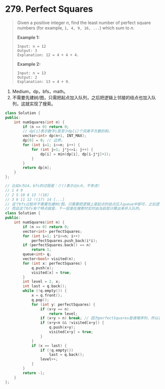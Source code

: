 # 279. Perfect Squares

> Given a positive integer *n*, find the least number of perfect square numbers (for example, `1, 4, 9, 16, ...`) which sum to *n*.
>
> **Example 1:**
>
> ```
> Input: n = 12
> Output: 3 
> Explanation: 12 = 4 + 4 + 4.
> ```
>
> **Example 2:**
>
> ```
> Input: n = 13
> Output: 2
> Explanation: 13 = 4 + 9.
> ```

1. Medium，dp，bfs，math。
2. 不需要先建树/图，只需把起点加入队列，之后把逻辑上邻接的结点也加入队列，这就实现了搜索。

```cpp
class Solution {
public:
    int numSquares(int n) {
        if (n == 0) return 0;
        // dp[i]表示数字i是至少dp[i]个完美平方数的和。
        vector<int> dp(n+1, INT_MAX);
        dp[0] = 0; // 边界。
        for (int i=1; i<=n; i++) {
            for (int j=1; j*j<=i; j++) {
                dp[i] = min(dp[i], dp[i-j*j]+1);
            }
        }
        return dp[n];
    }
};
```

```cpp
// 比如n为14，bfs的过程是：（!()表示比n大，不考虑）
// 1 4 9
// 2 5 10 8 13 !(18)
// 3 6 11 12 !(17) 14 [...]
// 这个bfs过程并不需要先建树/图，只需要把逻辑上是起点的结点压入queue中即可，之后逻辑上邻接的结点也压入queue即可实现搜索。
// 而且这个bfs有个特点就是，下一层是在搜索时实时由当前层计算出来并入队的。
class Solution {
public:
    int numSquares(int n) {
        if (n == 0) return 0;
        vector<int> perfectSquares;
        for (int i=1; i*i<=n; i++)
            perfectSquares.push_back(i*i);
        if (perfectSquares.back() == n)
            return 1;
        queue<int> q;
        vector<bool> visited(n);
        for (int x: perfectSquares) {
            q.push(x);
            visited[x] = true;
        }
        int level = 2, x;
        int last = q.back();
        while (!q.empty()) {
            x = q.front();
            q.pop();
            for (int y: perfectSquares) {
                if (x+y == n)
                    return level;
                if (x+y > n) break; // 因为perfectSquares是递增序列，所以满足该条件时，y后面的元素也都满足，所以可以提前结束循环。
                if (x+y<n && !visited[x+y]) {
                    q.push(x+y);
                    visited[x+y] = true;
                }
            }
            if (x == last) {
                if (!q.empty())
                    last = q.back();
                level++;
            }
        }
        return -1;
    }
};
```


